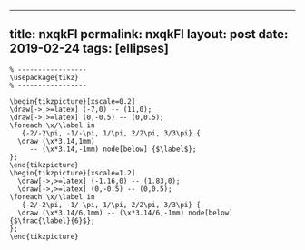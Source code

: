 ---
 title: nxqkFI
 permalink: nxqkFI
 layout: post
 date: 2019-02-24
 tags: [ellipses]
 ---

```latex% Dans le préambule
% -----------------
\usepackage{tikz}
% -----------------

\begin{tikzpicture}[xscale=0.2]
\draw[->,>=latex] (-7,0) -- (11,0);
\draw[->,>=latex] (0,-0.5) -- (0,0.5);
\foreach \x/\label in
   {-2/-2\pi, -1/-\pi, 1/\pi, 2/2\pi, 3/3\pi} {
  \draw (\x*3.14,1mm)
     -- (\x*3.14,-1mm) node[below] {$\label$};
};
\end{tikzpicture}
\begin{tikzpicture}[xscale=1.2]
  \draw[->,>=latex] (-1.16,0) -- (1.83,0);
  \draw[->,>=latex] (0,-0.5) -- (0,0.5);
\foreach \x/\label in
   {-2/-2\pi, -1/-\pi, 1/\pi, 2/2\pi, 3/3\pi} {
  \draw (\x*3.14/6,1mm) -- (\x*3.14/6,-1mm) node[below] {$\frac{\label}{6}$};
};
\end{tikzpicture}
```